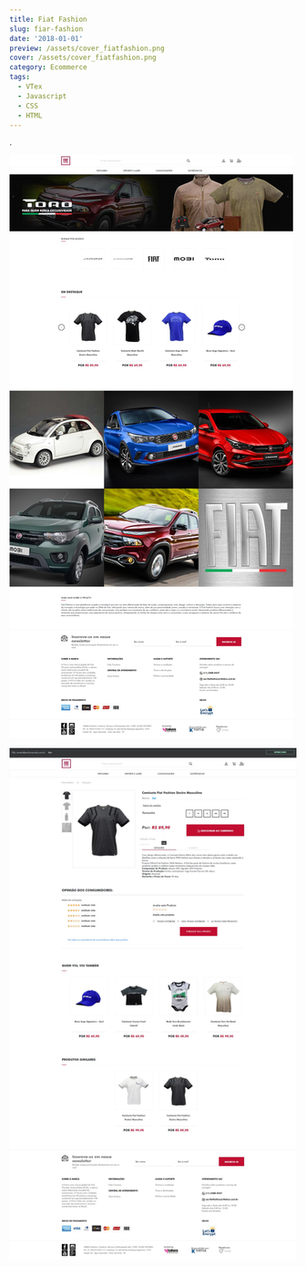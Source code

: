 ```yaml
---
title: Fiat Fashion
slug: fiar-fashion
date: '2018-01-01'
preview: /assets/cover_fiatfashion.png
cover: /assets/cover_fiatfashion.png
category: Ecommerce
tags:
  - VTex
  - Javascript
  - CSS
  - HTML
---
```


.

![](/assets/fiatfashion_01.jpg)

![](/assets/fiatfashion_02.jpg)
